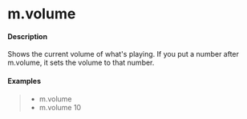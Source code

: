 # m.volume

#### Description

Shows the current volume of what's playing. If you put a number after m.volume, it sets the volume to that number.

#### Examples

> - m.volume
> - m.volume 10
